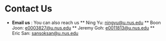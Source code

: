 # Contact Us

* **Email us** : You can also reach us
** Ning Yu: ningyu@u.nus.edu
** Boon Joon: e0003827@u.nus.edu
** Jeremy Goh: e0011813@u.nus.edu
** Eric San: sansoksan@u.nus.edu
